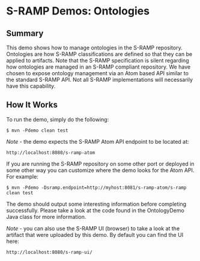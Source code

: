 # S-RAMP Demos: Ontologies

## Summary

This demo shows how to manage ontologies in the S-RAMP repository.  Ontologies are how
S-RAMP classifications are defined so that they can be applied to artifacts.  Note that
the S-RAMP specification is silent regarding how ontologies are managed in an S-RAMP
compliant repository.  We have chosen to expose ontology management via an Atom based
API similar to the standard S-RAMP API.  Not all S-RAMP implementations will necessarily
have this capability.

## How It Works

To run the demo, simply do the following:

	$ mvn -Pdemo clean test

*Note* - the demo expects the S-RAMP Atom API endpoint to be located at:

	http://localhost:8080/s-ramp-atom

If you are running the S-RAMP repository on some other port or deployed in some other way
you can customize where the demo looks for the Atom API.  For example:

	$ mvn -Pdemo -Dsramp.endpoint=http://myhost:8081/s-ramp-atom/s-ramp clean test

The demo should output some interesting information before completing successfully.  Please
take a look at the code found in the OntologyDemo Java class for more information.

*Note* - you can also use the S-RAMP UI (browser) to take a look at the artifact that were
uploaded by this demo.  By default you can find the UI here:

	http://localhost:8080/s-ramp-ui/